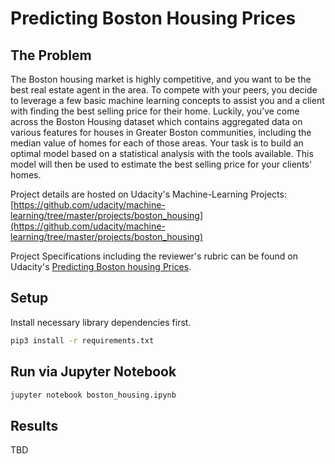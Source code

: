 # Predicting Boston Housing Prices

## The Problem
The Boston housing market is highly competitive, and you want to be the best real estate agent in the area. To compete with your peers, you decide to leverage a few basic machine learning concepts to assist you and a client with finding the best selling price for their home. Luckily, you’ve come across the Boston Housing dataset which contains aggregated data on various features for houses in Greater Boston communities, including the median value of homes for each of those areas. Your task is to build an optimal model based on a statistical analysis with the tools available. This model will then be used to estimate the best selling price for your clients' homes.

Project details are hosted on Udacity's Machine-Learning Projects:
[https://github.com/udacity/machine-learning/tree/master/projects/boston_housing](https://github.com/udacity/machine-learning/tree/master/projects/boston_housing)

Project Specifications including the reviewer's rubric can be found on Udacity's [Predicting Boston housing
Prices](https://review.udacity.com/#!/rubrics/103/view).

## Setup
Install necessary library dependencies first.

```bash
pip3 install -r requirements.txt
```

## Run via Jupyter Notebook
```bash
jupyter notebook boston_housing.ipynb
```

## Results
TBD
